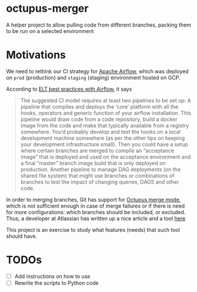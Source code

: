 # octupus-merger
A helper project to allow pulling code from different branches, packing them to be run on a selected environment

# Motivations

We need to rethink our CI strategy for [Apache Airflow](https://www.google.com/url?sa=t&rct=j&q=&esrc=s&source=web&cd=1&cad=rja&uact=8&ved=2ahUKEwiLyr2otJzeAhWIzKQKHWt0DBsQFjAAegQICRAB&url=https%3A%2F%2Fairflow.apache.org%2F&usg=AOvVaw388kHRAT6nV9AH5zbkuDlv), which was deployed on `prod` (production) and `staging` (staging) environment hosted on GCP.

According to [ELT best practices with Airflow](https://gtoonstra.github.io/etl-with-airflow/deployments.html#continuous-integration), it says  

> The suggested CI model requires at least two pipelines to be set up:
> A pipeline that compiles and deploys the ‘core’ platform with all the hooks, operators and generic function of your airflow installation. This pipeline would draw code from a code repository, build a docker image from the code and make that typically available from a registry somewhere. You’d probably develop and test the hooks on a local development machine somewhere (as per the other tips on keeping your development infrastructure small). Then you could have a setup where certain branches are merged to compile an “acceptance image” that is deployed and used on the acceptance environment and a final “master” branch image build that is only deployed on production.
> Another pipeline to manage DAG deployments (on the shared file system) that might use branches or combinations of branches to test the impact of changing queries, DAGS and other code.

In order to merging branches, Git has support for [Octupus merge mode](http://www.freblogg.com/2016/12/git-octopus-merge.html), which is not sufficient enough in case of merge failures or if there is need for more configurations: which branches should be included, or excluded. Thus, a developer at Atlassian has written up a nice article and a tool [here](https://developer.atlassian.com/blog/2015/01/git-merge-distinct-octopus-merge/)

This project is an exercise to study what features (needs) that such tool should have.

# TODOs
- [ ] Add instructions on how to use
- [ ] Rewrite the scripts to Python code
